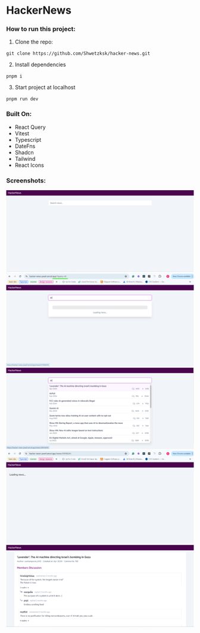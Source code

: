 # HackerNews

### How to run this project:

1. Clone the repo:

```
git clone https://github.com/Shwetzksk/hacker-news.git
```

2. Install dependencies

```
pnpm i
```

3. Start project at localhost

```
pnpm run dev
```

### Built On:

- React Query
- Vitest
- Typescript
- DateFns
- Shadcn
- Tailwind
- React Icons

### Screenshots:

![alt text](image.png)
![alt text](image-1.png)
![alt text](image-2.png)
![alt text](image-3.png)
![alt text](image-4.png)

